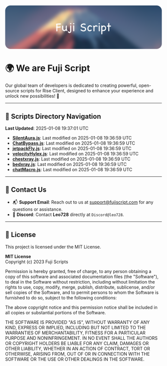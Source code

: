 ![Banner](.github/b.webp)

# 🌍 **We are Fuji Script**

Our global team of developers is dedicated to creating powerful, open-source scripts for Rise Client, designed to enhance your experience and unlock new possibilities! 🌟

---
<!-- SCRIPTS_NAVIGATION_START -->
## 📂 **Scripts Directory Navigation**

**Last Updated**: 2025-01-08 19:37:01 UTC

- **[SilentAura.js](scripts/SilentAura.js)**: Last modified on 2025-01-08 19:36:59 UTC
- **[ChatBypass.js](scripts/ChatBypass.js)**: Last modified on 2025-01-08 19:36:59 UTC
- **[jetpackFly.js](scripts/jetpackFly.js)**: Last modified on 2025-01-08 19:36:59 UTC
- **[velocityHylex.js](scripts/velocityHylex.js)**: Last modified on 2025-01-08 19:36:59 UTC
- **[chestxray.js](scripts/chestxray.js)**: Last modified on 2025-01-08 19:36:59 UTC
- **[bedxray.js](scripts/bedxray.js)**: Last modified on 2025-01-08 19:36:59 UTC
- **[chatMacro.js](scripts/chatMacro.js)**: Last modified on 2025-01-08 19:36:59 UTC

<!-- SCRIPTS_NAVIGATION_END -->

---

## 💬 **Contact Us**  
- 📬 **Support Email**: Reach out to us at [support@fujiscript.com](mailto:support@fujiscript.com) for any questions or assistance.  
- 💬 **Discord**: Contact **Leo728** directly at `Discord@leo728`.

---

## 📜 **License**

This project is licensed under the MIT License.  

**MIT License**  
Copyright (c) 2023 Fuji Scripts  

Permission is hereby granted, free of charge, to any person obtaining a copy of this software and associated documentation files (the "Software"), to deal in the Software without restriction, including without limitation the rights to use, copy, modify, merge, publish, distribute, sublicense, and/or sell copies of the Software, and to permit persons to whom the Software is furnished to do so, subject to the following conditions:  

The above copyright notice and this permission notice shall be included in all copies or substantial portions of the Software.  

THE SOFTWARE IS PROVIDED "AS IS", WITHOUT WARRANTY OF ANY KIND, EXPRESS OR IMPLIED, INCLUDING BUT NOT LIMITED TO THE WARRANTIES OF MERCHANTABILITY, FITNESS FOR A PARTICULAR PURPOSE AND NONINFRINGEMENT. IN NO EVENT SHALL THE AUTHORS OR COPYRIGHT HOLDERS BE LIABLE FOR ANY CLAIM, DAMAGES OR OTHER LIABILITY, WHETHER IN AN ACTION OF CONTRACT, TORT OR OTHERWISE, ARISING FROM, OUT OF OR IN CONNECTION WITH THE SOFTWARE OR THE USE OR OTHER DEALINGS IN THE SOFTWARE.  
